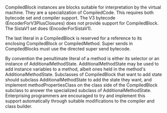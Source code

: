 CompiledBlock instances are blocks suitable for interpretation by the virtual machine.  They are a specialization of CompiledCode.  This requires both bytecode set and compiler support.  The V3 bytecode (EncoderForV3PlusClosures) does not provide support for CompiledBlock.  The SistaV1 set does (EncoderForSistaV1).

The last literal in a CompiledBlock is reserved for a reference to its enclosing CompiledBlock or CompiledMethod.  Super sends in CompiledBlocks must use the directed super send bytecode.  

By convention the penultimate literal of a method is either its selector or an instance of AdditionalMethodState.  AdditionalMethodState may be used to add instance variables to a method, albeit ones held in the method's AdditionalMethodState.  Subclasses of CompiledBlock that want to add state should subclass AdditionalMethodState to add the state they want, and implement methodPropertiesClass on the class side of the CompiledBlock subclass to answer the specialized subclass of AdditionalMethodState.  Enterprising programmers are encouraged to try and implement this support automatically through suitable modifications to the compiler and class builder.